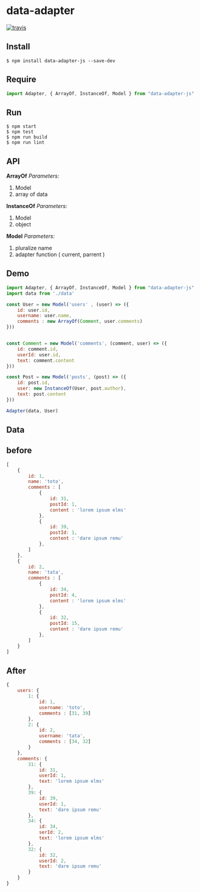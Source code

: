 # data-adapter


[![travis](https://travis-ci.org/alexandre-garrec/data-adapter.svg)](https://travis-ci.org/alexandre-garrec/data-adapter)

## Install

```console
$ npm install data-adapter-js --save-dev
```

## Require

```javascript
import Adapter, { ArrayOf, InstanceOf, Model } from "data-adapter-js"
```

## Run
```console
$ npm start
$ npm test
$ npm run build
$ npm run lint
```


## API

**ArrayOf**
*Parameters:*

 1. Model
 2. array of data
 
**InstanceOf**
*Parameters:*

 1. Model
 2. object
 
 
**Model**
*Parameters:*

 1. pluralize name
 2. adapter function ( current, parrent )



## Demo


```javascript
import Adapter, { ArrayOf, InstanceOf, Model } from "data-adapter-js"
import data from './data'

const User = new Model('users' , (user) => ({
	id: user.id,
	username: user.name,
	comments : new ArrayOf(Comment, user.comments)
}))


const Comment = new Model('comments', (comment, user) => ({
	id: comment.id,
	userId: user.id,
	text: comment.content
}))

const Post = new Model('posts', (post) => ({
	id: post.id,
	user: new InstanceOf(User, post.author),
	text: post.content
}))

Adapter(data, User)
```

## Data 

before
---
```javascript
[
	{
		id: 1,
		name: 'toto',
		comments : [
			{
				id: 31,
				postId: 1,
				content : 'lorem ipsum elms'
			},
			{
				id: 39,
				postId: 1,
				content : 'dare ipsum remu'
			},
		]
	},
	{
		id: 2,
		name: 'tata',
		comments : [ 
			{
				id: 34,
				postId: 4,
				content : 'lorem ipsum elms'
			},
			{
				id: 32,
				postId: 15,
				content : 'dare ipsum remu'
			},
		]
	}
]
```

After 
---
```javascript
{ 
	users: {
		1: {
			id: 1,
			username: 'toto',
			comments : [31, 39] 
		},
		2: {
			id: 2,
			username: 'tata',
			comments : [34, 32] 
		} 
	},
	comments: {
		31: { 
			id: 31,
			userId: 1,
			text: 'lorem ipsum elms' 
		},
		39: { 
			id: 39,
			userId: 1,
			text: 'dare ipsum remu' 
		},
		34: { 
			id: 34,
			serId: 2,
			text: 'lorem ipsum elms' 
		},
		32: { 
			id: 32,
			userId: 2,
			text: 'dare ipsum remu' 
		}
	}
}
```